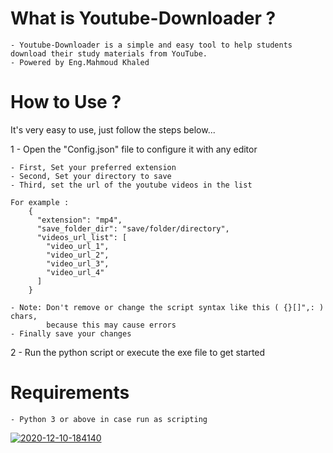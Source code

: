 # What is Youtube-Downloader ?

    - Youtube-Downloader is a simple and easy tool to help students download their study materials from YouTube.
    - Powered by Eng.Mahmoud Khaled

# How to Use ?

It's very easy to use, just follow the steps below...

1 - Open the "Config.json" file to configure it with any editor

    - First, Set your preferred extension
    - Second, Set your directory to save
    - Third, set the url of the youtube videos in the list
    
    For example :
        {
          "extension": "mp4",
          "save_folder_dir": "save/folder/directory",
          "videos_url_list": [
            "video_url_1",
            "video_url_2",
            "video_url_3",
            "video_url_4"
          ]
        }
        
    - Note: Don't remove or change the script syntax like this ( {}[]",: ) chars,
            because this may cause errors
    - Finally save your changes
    
2 - Run the python script or execute the exe file to get started

# Requirements
    - Python 3 or above in case run as scripting

<a href="https://ibb.co/mvsZj4d"><img src="https://i.ibb.co/bHhw0XY/2020-12-10-184140.png" alt="2020-12-10-184140" border="0"></a>
